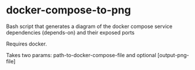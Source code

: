# docker-compose-to-png
Bash script that generates a diagram of the docker compose service dependencies (depends-on) and their exposed ports

Requires docker.

Takes two params: path-to-docker-compose-file and optional [output-png-file]
